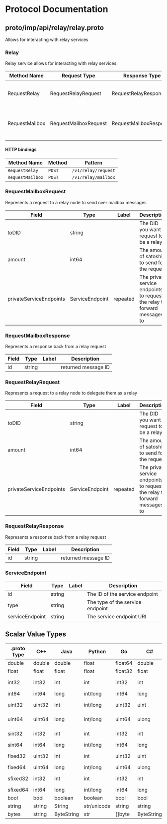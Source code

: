 # Protocol Documentation
<a name="top"></a>

<!--
## Table of Contents

- [proto/imp/api/relay/relay.proto](#proto/imp/api/relay/relay.proto)
    - [RequestMailboxRequest](#relay.RequestMailboxRequest)
    - [RequestMailboxResponse](#relay.RequestMailboxResponse)
    - [RequestRelayRequest](#relay.RequestRelayRequest)
    - [RequestRelayResponse](#relay.RequestRelayResponse)
    - [ServiceEndpoint](#relay.ServiceEndpoint)
  
    - [Relay](#relay.Relay)
  
- [Scalar Value Types](#scalar-value-types)



<a name="proto/imp/api/relay/relay.proto"></a>
<p align="right"><a href="#top">Top</a></p>

-->

## proto/imp/api/relay/relay.proto
Allows for interacting with relay services



<a name="relay.Relay"></a>

### Relay
Relay service allows for interacting with relay services.

| Method Name | Request Type | Response Type | Description |
| ----------- | ------------ | ------------- | ------------|
| RequestRelay | RequestRelayRequest | RequestRelayResponse | RequestRelay requests a relay to a specific node. |
| RequestMailbox | RequestMailboxRequest | RequestMailboxResponse | RequestMailbox requests a relay to send over stored mailbox messages. |


#### HTTP bindings

| Method Name | Method | Pattern |
| ----------- | ------ | ------- |
| `RequestRelay` | `POST` | `/v1/relay/request`
| `RequestMailbox` | `POST` | `/v1/relay/mailbox` <!-- end services -->



<a name="relay.RequestMailboxRequest"></a>

### RequestMailboxRequest
Represents a request to a relay node to send over mailbox messages


| Field | Type | Label | Description |
| ----- | ---- | ----- | ----------- |
| toDID | string |  | The DID you want to request to be a relay |
| amount | int64 |  | The amount of satoshis to send for the request |
| privateServiceEndpoints | ServiceEndpoint | repeated | The private service endpoints to request the relay to forward messages to |






<a name="relay.RequestMailboxResponse"></a>

### RequestMailboxResponse
Represents a response back from a relay request


| Field | Type | Label | Description |
| ----- | ---- | ----- | ----------- |
| id | string |  | returned message ID |






<a name="relay.RequestRelayRequest"></a>

### RequestRelayRequest
Represents a request to a relay node to delegate them as a relay


| Field | Type | Label | Description |
| ----- | ---- | ----- | ----------- |
| toDID | string |  | The DID you want to request to be a relay |
| amount | int64 |  | The amount of satoshis to send for the request |
| privateServiceEndpoints | ServiceEndpoint | repeated | The private service endpoints to request the relay to forward messages to |






<a name="relay.RequestRelayResponse"></a>

### RequestRelayResponse
Represents a response back from a relay request


| Field | Type | Label | Description |
| ----- | ---- | ----- | ----------- |
| id | string |  | returned message ID |






<a name="relay.ServiceEndpoint"></a>

### ServiceEndpoint



| Field | Type | Label | Description |
| ----- | ---- | ----- | ----------- |
| id | string |  | The ID of the service endpoint |
| type | string |  | The type of the service endpoint |
| serviceEndpoint | string |  | The service endpoint URI |





 <!-- end messages -->

 <!-- end enums -->

 <!-- end HasExtensions -->

## Scalar Value Types

| .proto Type | C++ | Java | Python | Go | C# | PHP | Ruby |
| ----------- | --- | ---- | ------ | -- | -- | --- | ---- |
| <a name="double" /> double | double | double | float | float64 | double | float | Float |
| <a name="float" /> float | float | float | float | float32 | float | float | Float |
| <a name="int32" /> int32 | int32 | int | int | int32 | int | integer | Bignum or Fixnum (as required) |
| <a name="int64" /> int64 | int64 | long | int/long | int64 | long | integer/string | Bignum |
| <a name="uint32" /> uint32 | uint32 | int | int/long | uint32 | uint | integer | Bignum or Fixnum (as required) |
| <a name="uint64" /> uint64 | uint64 | long | int/long | uint64 | ulong | integer/string | Bignum or Fixnum (as required) |
| <a name="sint32" /> sint32 | int32 | int | int | int32 | int | integer | Bignum or Fixnum (as required) |
| <a name="sint64" /> sint64 | int64 | long | int/long | int64 | long | integer/string | Bignum |
| <a name="fixed32" /> fixed32 | uint32 | int | int | uint32 | uint | integer | Bignum or Fixnum (as required) |
| <a name="fixed64" /> fixed64 | uint64 | long | int/long | uint64 | ulong | integer/string | Bignum |
| <a name="sfixed32" /> sfixed32 | int32 | int | int | int32 | int | integer | Bignum or Fixnum (as required) |
| <a name="sfixed64" /> sfixed64 | int64 | long | int/long | int64 | long | integer/string | Bignum |
| <a name="bool" /> bool | bool | boolean | boolean | bool | bool | boolean | TrueClass/FalseClass |
| <a name="string" /> string | string | String | str/unicode | string | string | string | String (UTF-8) |
| <a name="bytes" /> bytes | string | ByteString | str | []byte | ByteString | string | String (ASCII-8BIT) |

